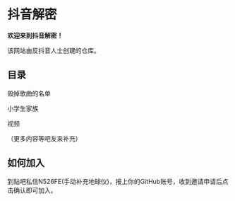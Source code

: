 # 抖音解密
**欢迎来到抖音解密！**

该网站由反抖音人士创建的仓库。
## 目录
毁掉歌曲的名单

小学生家族

视频

（更多内容等吧友来补充）
## 如何加入
到贴吧私信N526FE(手动补充地球仪)，报上你的GitHub账号，收到邀请申请后点击确认即可加入。
